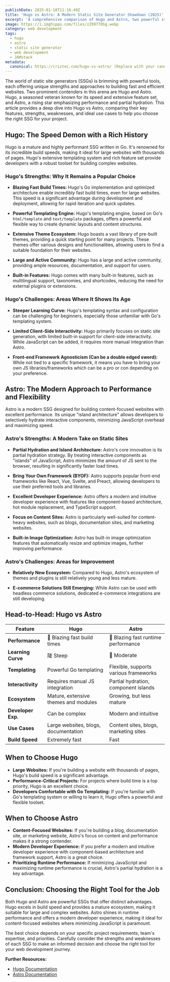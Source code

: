 ```yaml
---
publishDate: 2025-01-10T11:16:49Z
title: 'Hugo vs Astro: A Modern Static Site Generator Showdown (2025)'
excerpt: 'A comprehensive comparison of Hugo and Astro, two powerful static site generators, helping you choose the best tool for your next web project in 2025.'
image: https://i.imghippo.com/files/zZ9977OSg.webp
category: web development
tags:
  - hugo
  - astro
  - static site generator
  - web development
  - JAMstack
metadata:
  canonical: https://criztec.com/hugo-vs-astro/ (Replace with your canonical URL)
---
```


The world of static site generators (SSGs) is brimming with powerful tools, each offering unique strengths and approaches to building fast and efficient websites. Two prominent contenders in this arena are Hugo and Astro. Hugo, a seasoned veteran known for its speed and extensive feature set, and Astro, a rising star emphasizing performance and partial hydration. This article provides a deep dive into Hugo vs Astro, comparing their key features, strengths, weaknesses, and ideal use cases to help you choose the right SSG for your project.

## Hugo: The Speed Demon with a Rich History

Hugo is a mature and highly performant SSG written in Go. It's renowned for its incredible build speeds, making it ideal for large websites with thousands of pages. Hugo's extensive templating system and rich feature set provide developers with a robust toolset for building complex websites.

### Hugo's Strengths: Why It Remains a Popular Choice

*   **Blazing Fast Build Times:** Hugo's Go implementation and optimized architecture enable incredibly fast build times, even for large websites. This speed is a significant advantage during development and deployment, allowing for rapid iteration and quick updates.

*   **Powerful Templating Engine:** Hugo's templating engine, based on Go's `html/template` and `text/template` packages, offers a powerful and flexible way to create dynamic layouts and content structures.

*   **Extensive Theme Ecosystem:** Hugo boasts a vast library of pre-built themes, providing a quick starting point for many projects. These themes offer various designs and functionalities, allowing users to find a suitable foundation for their websites.

*   **Large and Active Community:** Hugo has a large and active community, providing ample resources, documentation, and support for users.

*   **Built-in Features:** Hugo comes with many built-in features, such as multilingual support, taxonomies, and shortcodes, reducing the need for external plugins or extensions.

### Hugo's Challenges: Areas Where It Shows Its Age

*   **Steeper Learning Curve:** Hugo's templating syntax and configuration can be challenging for beginners, especially those unfamiliar with Go's templating system.

*   **Limited Client-Side Interactivity:** Hugo primarily focuses on static site generation, with limited built-in support for client-side interactivity. While JavaScript can be added, it requires more manual integration than Astro.

*   **Front-end Framework Agnosticism (Can be a double edged sword):** While not tied to a specific framework, it means you have to bring your own JS libraries/frameworks which can be a pro or con depending on your preference.

## Astro: The Modern Approach to Performance and Flexibility

Astro is a modern SSG designed for building content-focused websites with excellent performance. Its unique "island architecture" allows developers to selectively hydrate interactive components, minimizing JavaScript overhead and maximizing speed.

### Astro's Strengths: A Modern Take on Static Sites

*   **Partial Hydration and Island Architecture:** Astro's core innovation is its partial hydration strategy. By treating interactive components as "islands" of JavaScript, Astro minimizes the amount of JS sent to the browser, resulting in significantly faster load times.

*   **Bring Your Own Framework (BYOF):** Astro supports popular front-end frameworks like React, Vue, Svelte, and Preact, allowing developers to use their preferred tools and libraries.

*   **Excellent Developer Experience:** Astro offers a modern and intuitive developer experience with features like component-based architecture, hot module replacement, and TypeScript support.

*   **Focus on Content Sites:** Astro is particularly well-suited for content-heavy websites, such as blogs, documentation sites, and marketing websites.

*   **Built-in Image Optimization:** Astro has built-in image optimization features that automatically resize and optimize images, further improving performance.

### Astro's Challenges: Areas for Improvement

*   **Relatively New Ecosystem:** Compared to Hugo, Astro's ecosystem of themes and plugins is still relatively young and less mature.

*   **E-commerce Solutions Still Emerging:** While Astro can be used with headless commerce solutions, dedicated e-commerce integrations are still developing.

## Head-to-Head: Hugo vs Astro

| Feature             | Hugo                                   | Astro                                    |
| ------------------- | -------------------------------------- | --------------------------------------- |
| **Performance**     | 🚀 Blazing fast build times             | 🚀 Blazing fast runtime performance    |
| **Learning Curve**   | 陡 Steep                               | 🚶 Moderate                             |
| **Templating**       | Powerful Go templating                 | Flexible, supports various frameworks |
| **Interactivity**     | Requires manual JS integration       | Partial hydration, component islands    |
| **Ecosystem**        | Mature, extensive themes and modules | Growing, but less mature                |
| **Developer Exp.**   | Can be complex                          | Modern and intuitive                     |
| **Use Cases**        | Large websites, blogs, documentation    | Content sites, blogs, marketing sites    |
| **Build Speed** | Extremely fast | Fast |

## When to Choose Hugo

*   **Large Websites:** If you're building a website with thousands of pages, Hugo's build speed is a significant advantage.
*   **Performance-Critical Projects:** For projects where build time is a top priority, Hugo is an excellent choice.
*   **Developers Comfortable with Go Templating:** If you're familiar with Go's templating system or willing to learn it, Hugo offers a powerful and flexible toolset.

## When to Choose Astro

*   **Content-Focused Websites:** If you're building a blog, documentation site, or marketing website, Astro's focus on content and performance makes it a strong contender.
*   **Modern Developer Experience:** If you prefer a modern and intuitive developer experience with component-based architecture and framework support, Astro is a great choice.
*   **Prioritizing Runtime Performance:** If minimizing JavaScript and maximizing runtime performance is crucial, Astro's partial hydration is a key advantage.

## Conclusion: Choosing the Right Tool for the Job

Both Hugo and Astro are powerful SSGs that offer distinct advantages. Hugo excels in build speed and provides a mature ecosystem, making it suitable for large and complex websites. Astro shines in runtime performance and offers a modern developer experience, making it ideal for content-focused websites where minimizing JavaScript is paramount.

The best choice depends on your specific project requirements, team's expertise, and priorities. Carefully consider the strengths and weaknesses of each SSG to make an informed decision and choose the right tool for your web development journey.

**Further Resources:**

*   [Hugo Documentation](https://gohugo.io/)
*   [Astro Documentation](https://astro.build/)